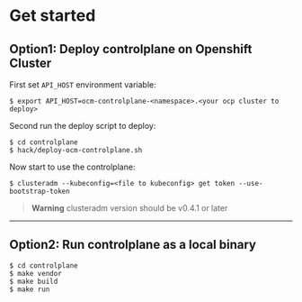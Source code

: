 # Get started 

## Option1: Deploy controlplane on Openshift Cluster

First set `API_HOST` environment variable:
```
$ export API_HOST=ocm-controlplane-<namespace>.<your ocp cluster to deploy>
```

Second run the deploy script to deploy:
```
$ cd controlplane
$ hack/deploy-ocm-controlplane.sh
```

Now start to use the controlplane:
```
$ clusteradm --kubeconfig=<file to kubeconfig> get token --use-bootstrap-token
```

> **Warning**
> clusteradm version should be v0.4.1 or later

--- 

## Option2: Run controlplane as a local binary

```
$ cd controlplane
$ make vendor
$ make build
$ make run
```
